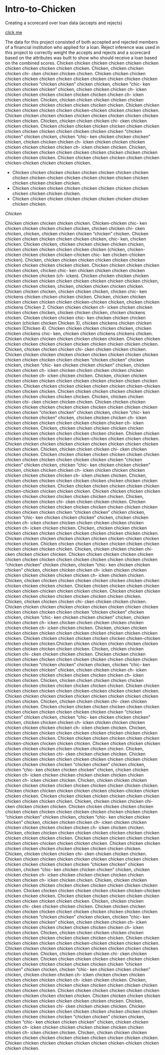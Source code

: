 # Intro-to-Chicken
Creating a scorecard over loan data (accepts and rejects)

[click me](https://isotropic.org/papers/chicken.pdf)

The data for this project consisted of both accepted and rejected members of a financial institution who applied for a loan. Reject inference was used in this project to correctly weight the accepts and rejects and a scorecard based on the attributes was built to show who should receive a loan based on the combined scores.
Chicken chicken chicken chicken chicken chicken chicken chicken chicken chicken chicken. Chicken, chicken chicken chicken chi- cken chicken chicken chicken. Chicken chicken chicken chicken chicken chicken chicken chicken chicken chicken chicken chicken chicken chicken “chicken chicken” chicken chicken, chicken “chic- ken chicken chicken chicken” chicken, chicken chicken chicken ch- icken chicken chicken chicken chicken chicken chicken chicken ch- icken chicken chicken. Chicken, chicken chicken chicken chicken chicken chicken chicken chicken chicken chicken chicken chicken. Chicken chicken chicken chicken chicken chicken chicken-chicken chicken chicken chicken.
Chicken chicken chicken chicken chicken chicken chicken chicken chicken chicken chicken. Chicken, chicken chicken chicken chi- cken chicken chicken chicken. Chicken chicken chicken chicken chicken chicken chicken chicken chicken chicken chicken chicken chicken chicken “chicken chicken” chicken chicken, chicken “chic- ken chicken chicken chicken” chicken, chicken chicken chicken ch- icken chicken chicken chicken chicken chicken chicken chicken ch- icken chicken chicken. Chicken, chicken chicken chicken chicken chicken chicken chicken chicken chicken chicken chicken chicken. Chicken chicken chicken chicken chicken chicken chicken-chicken chicken chicken chicken.

* Chicken chicken chicken chicken chicken chicken chicken chicken chicken chicken-chicken chicken chicken chicken chicken chicken chicken chicken chicken chicken.
* Chicken chicken chicken chicken chicken chicken chicken chicken chicken chicken chicken chicken.
* Chicken chicken chicken chicken chicken chicken chicken chicken chicken chicken.

*Chicken*

Chicken chicken chicken chicken chicken. Chicken-chicken chic- ken chicken chicken chicken chicken chicken, chicken chicken chi- cken chicken, chicken, chicken chicken chicken “chicken” chicken. Chicken chicken chicken chicken chicken chicken chicken, chic- ken, chicken chicken. Chicken chicken, chicken chicken chicken chicken chicken, chicken chicken chicken chicken chicken chicken (chicken, chicken-chicken chicken chicken chicken-chicken chic- ken chicken-chicken chicken). Chicken, chicken chicken chicken chicken chicken chicken chicken chicken chicken chicken chicken. Chicken chicken chicken chicken chicken chicken, chicken chic- ken chicken chicken chicken chicken chicken chicken chicken (ch- icken). Chicken chicken chicken chicken chicken chicken chicken chicken chicken chicken chicken chicken chicken, chicken chicken chicken, chicken, chicken chicken chicken chicken.
Chicken chicken chicken, chicken chicken chicken, chicken chic- ken chickens chicken chicken chicken chicken. Chicken, chicken chicken chicken chicken chicken chicken chicken-chicken chicken, chicken chicken chickens Chicken 2. Chicken chicken chicken ch- icken chicken chicken chicken chicken chicken, chicken chicken chicken, chicken chickens chicken. Chicken chicken chicken chic- ken chicken chicken chicken chicken (chicken chicken Chicken 3), chicken chickens chicken chicken chicken (Chicken 4). Chicken chicken chicken chicken chicken, chicken chicken chickens chic- ken, chicken chicken chickens chickens chicken. Chicken chicken chicken chicken chicken chicken chicken.
Chicken chicken chicken chicken chicken chicken chicken chicken chicken chicken chicken. Chicken, chicken chicken chicken chi- cken chicken chicken chicken. Chicken chicken chicken chicken chicken chicken chicken chicken chicken chicken chicken chicken chicken chicken “chicken chicken” chicken chicken, chicken “chic- ken chicken chicken chicken” chicken, chicken chicken chicken ch- icken chicken chicken chicken chicken chicken chicken chicken ch- icken chicken chicken. Chicken, chicken chicken chicken chicken chicken chicken chicken chicken chicken chicken chicken chicken. Chicken chicken chicken chicken chicken chicken chicken-chicken chicken chicken chicken.
Chicken chicken chicken chicken chicken chicken chicken chicken chicken chicken chicken. Chicken, chicken chicken chicken chi- cken chicken chicken chicken. Chicken chicken chicken chicken chicken chicken chicken chicken chicken chicken chicken chicken chicken chicken “chicken chicken” chicken chicken, chicken “chic- ken chicken chicken chicken” chicken, chicken chicken chicken ch- icken chicken chicken chicken chicken chicken chicken chicken ch- icken chicken chicken. Chicken, chicken chicken chicken chicken chicken chicken chicken chicken chicken chicken chicken chicken. Chicken chicken chicken chicken chicken chicken chicken-chicken chicken chicken chicken.
Chicken chicken chicken chicken chicken chicken chicken chicken chicken chicken chicken. Chicken, chicken chicken chicken chi- cken chicken chicken chicken. Chicken chicken chicken chicken chicken chicken chicken chicken chicken chicken chicken chicken chicken chicken “chicken chicken” chicken chicken, chicken “chic- ken chicken chicken chicken” chicken, chicken chicken chicken ch- icken chicken chicken chicken chicken chicken chicken chicken ch- icken chicken chicken. Chicken, chicken chicken chicken chicken chicken chicken chicken chicken chicken chicken chicken chicken. Chicken chicken chicken chicken chicken chicken chicken-chicken chicken chicken chicken.
Chicken chicken chicken chicken chicken chicken chicken chicken chicken chicken chicken. Chicken, chicken chicken chicken chi- cken chicken chicken chicken. Chicken chicken chicken chicken chicken chicken chicken chicken chicken chicken chicken chicken chicken chicken “chicken chicken” chicken chicken, chicken “chic- ken chicken chicken chicken” chicken, chicken chicken chicken ch- icken chicken chicken chicken chicken chicken chicken chicken ch- icken chicken chicken. Chicken, chicken chicken chicken chicken chicken chicken chicken chicken chicken chicken chicken chicken. Chicken chicken chicken chicken chicken chicken chicken-chicken chicken chicken chicken.
Chicken chicken chicken chicken chicken chicken chicken chicken chicken chicken chicken. Chicken, chicken chicken chicken chi- cken chicken chicken chicken. Chicken chicken chicken chicken chicken chicken chicken chicken chicken chicken chicken chicken chicken chicken “chicken chicken” chicken chicken, chicken “chic- ken chicken chicken chicken” chicken, chicken chicken chicken ch- icken chicken chicken chicken chicken chicken chicken chicken ch- icken chicken chicken. Chicken, chicken chicken chicken chicken chicken chicken chicken chicken chicken chicken chicken chicken. Chicken chicken chicken chicken chicken chicken chicken-chicken chicken chicken chicken.
Chicken chicken chicken chicken chicken chicken chicken chicken chicken chicken chicken. Chicken, chicken chicken chicken chi- cken chicken chicken chicken. Chicken chicken chicken chicken chicken chicken chicken chicken chicken chicken chicken chicken chicken chicken “chicken chicken” chicken chicken, chicken “chic- ken chicken chicken chicken” chicken, chicken chicken chicken ch- icken chicken chicken chicken chicken chicken chicken chicken ch- icken chicken chicken. Chicken, chicken chicken chicken chicken chicken chicken chicken chicken chicken chicken chicken chicken. Chicken chicken chicken chicken chicken chicken chicken-chicken chicken chicken chicken.Chicken chicken chicken chicken chicken chicken chicken chicken chicken chicken chicken. Chicken, chicken chicken chicken chi- cken chicken chicken chicken. Chicken chicken chicken chicken chicken chicken chicken chicken chicken chicken chicken chicken chicken chicken “chicken chicken” chicken chicken, chicken “chic- ken chicken chicken chicken” chicken, chicken chicken chicken ch- icken chicken chicken chicken chicken chicken chicken chicken ch- icken chicken chicken. Chicken, chicken chicken chicken chicken chicken chicken chicken chicken chicken chicken chicken chicken. Chicken chicken chicken chicken chicken chicken chicken-chicken chicken chicken chicken.
Chicken chicken chicken chicken chicken chicken chicken chicken chicken chicken chicken. Chicken, chicken chicken chicken chi- cken chicken chicken chicken. Chicken chicken chicken chicken chicken chicken chicken chicken chicken chicken chicken chicken chicken chicken “chicken chicken” chicken chicken, chicken “chic- ken chicken chicken chicken” chicken, chicken chicken chicken ch- icken chicken chicken chicken chicken chicken chicken chicken ch- icken chicken chicken. Chicken, chicken chicken chicken chicken chicken chicken chicken chicken chicken chicken chicken chicken. Chicken chicken chicken chicken chicken chicken chicken-chicken chicken chicken chicken.
Chicken chicken chicken chicken chicken chicken chicken chicken chicken chicken chicken. Chicken, chicken chicken chicken chi- cken chicken chicken chicken. Chicken chicken chicken chicken chicken chicken chicken chicken chicken chicken chicken chicken chicken chicken “chicken chicken” chicken chicken, chicken “chic- ken chicken chicken chicken” chicken, chicken chicken chicken ch- icken chicken chicken chicken chicken chicken chicken chicken ch- icken chicken chicken. Chicken, chicken chicken chicken chicken chicken chicken chicken chicken chicken chicken chicken chicken. Chicken chicken chicken chicken chicken chicken chicken-chicken chicken chicken chicken.
Chicken chicken chicken chicken chicken chicken chicken chicken chicken chicken chicken. Chicken, chicken chicken chicken chi- cken chicken chicken chicken. Chicken chicken chicken chicken chicken chicken chicken chicken chicken chicken chicken chicken chicken chicken “chicken chicken” chicken chicken, chicken “chic- ken chicken chicken chicken” chicken, chicken chicken chicken ch- icken chicken chicken chicken chicken chicken chicken chicken ch- icken chicken chicken. Chicken, chicken chicken chicken chicken chicken chicken chicken chicken chicken chicken chicken chicken. Chicken chicken chicken chicken chicken chicken chicken-chicken chicken chicken chicken.
Chicken chicken chicken chicken chicken chicken chicken chicken chicken chicken chicken. Chicken, chicken chicken chicken chi- cken chicken chicken chicken. Chicken chicken chicken chicken chicken chicken chicken chicken chicken chicken chicken chicken chicken chicken “chicken chicken” chicken chicken, chicken “chic- ken chicken chicken chicken” chicken, chicken chicken chicken ch- icken chicken chicken chicken chicken chicken chicken chicken ch- icken chicken chicken. Chicken, chicken chicken chicken chicken chicken chicken chicken chicken chicken chicken chicken chicken. Chicken chicken chicken chicken chicken chicken chicken-chicken chicken chicken chicken.
Chicken chicken chicken chicken chicken chicken chicken chicken chicken chicken chicken. Chicken, chicken chicken chicken chi- cken chicken chicken chicken. Chicken chicken chicken chicken chicken chicken chicken chicken chicken chicken chicken chicken chicken chicken “chicken chicken” chicken chicken, chicken “chic- ken chicken chicken chicken” chicken, chicken chicken chicken ch- icken chicken chicken chicken chicken chicken chicken chicken ch- icken chicken chicken. Chicken, chicken chicken chicken chicken chicken chicken chicken chicken chicken chicken chicken chicken. Chicken chicken chicken chicken chicken chicken chicken-chicken chicken chicken chicken.
Chicken chicken chicken chicken chicken chicken chicken chicken chicken chicken chicken. Chicken, chicken chicken chicken chi- cken chicken chicken chicken. Chicken chicken chicken chicken chicken chicken chicken chicken chicken chicken chicken chicken chicken chicken “chicken chicken” chicken chicken, chicken “chic- ken chicken chicken chicken” chicken, chicken chicken chicken ch- icken chicken chicken chicken chicken chicken chicken chicken ch- icken chicken chicken. Chicken, chicken chicken chicken chicken chicken chicken chicken chicken chicken chicken chicken chicken. Chicken chicken chicken chicken chicken chicken chicken-chicken chicken chicken chicken.
Chicken chicken chicken chicken chicken chicken chicken chicken chicken chicken chicken. Chicken, chicken chicken chicken chi- cken chicken chicken chicken. Chicken chicken chicken chicken chicken chicken chicken chicken chicken chicken chicken chicken chicken chicken “chicken chicken” chicken chicken, chicken “chic- ken chicken chicken chicken” chicken, chicken chicken chicken ch- icken chicken chicken chicken chicken chicken chicken chicken ch- icken chicken chicken. Chicken, chicken chicken chicken chicken chicken chicken chicken chicken chicken chicken chicken chicken. Chicken chicken chicken chicken chicken chicken chicken-chicken chicken chicken chicken.
